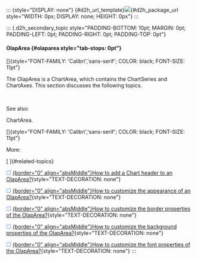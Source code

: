 ::: {style="DISPLAY: none"}
[](ms-xhelp:///?Id=d2h_url_template){#d2h_url_template}![](!package_url!){#d2h_package_url style="WIDTH: 0px; DISPLAY: none; HEIGHT: 0px"}
:::

::: {.d2h_secondary_topic style="PADDING-BOTTOM: 10pt; MARGIN: 0pt; PADDING-LEFT: 0pt; PADDING-RIGHT: 0pt; PADDING-TOP: 0pt"}
#### OlapArea {#olaparea style="tab-stops: 0pt"}

[]{style="FONT-FAMILY: 'Calibri','sans-serif'; COLOR: black; FONT-SIZE: 11pt"} 

The OlapArea is a ChartArea, which contains the ChartSeries and ChartAxes. This section discusses the following topics.

 

See also:

ChartArea.

[]{style="FONT-FAMILY: 'Calibri','sans-serif'; COLOR: black; FONT-SIZE: 11pt"} 

More:

[ ]{#related-topics}

[![](button.gif){border="0" align="absMiddle"}How to add a Chart header to an OlapArea?](ms-xhelp:///?Id=df9b9d4c-2a36-44dc-b31a-84ca0ce34284){style="TEXT-DECORATION: none"}

[![](button.gif){border="0" align="absMiddle"}How to customize the appearance of an OlapArea?](ms-xhelp:///?Id=60f0df9e-e5c3-4ece-a565-e4bfb3c556a8){style="TEXT-DECORATION: none"}

[![](button.gif){border="0" align="absMiddle"}How to customize the border properties of the OlapArea?](ms-xhelp:///?Id=6bda0ed5-65d0-4a73-b76d-a0eede71ea82){style="TEXT-DECORATION: none"}

[![](button.gif){border="0" align="absMiddle"}How to customize the background properties of the OlapArea?](ms-xhelp:///?Id=8b4b78bf-63ea-4b2c-a1e4-638e8f92d435){style="TEXT-DECORATION: none"}

[![](button.gif){border="0" align="absMiddle"}How to customize the font properties of the OlapArea?](ms-xhelp:///?Id=fc318d6a-1ce8-4d20-9142-dd340ba89e57){style="TEXT-DECORATION: none"}
:::
